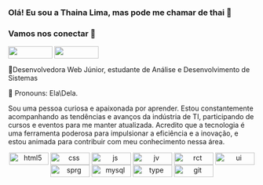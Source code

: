 <h3>Olá! Eu sou a Thaina Lima, mas pode me chamar de thai 👋 </h3>

<h3 align="left">Vamos nos conectar 🔗 </h3>
<p align="left">
<a href="https://www.linkedin.com/in/thainalima1994/" target="blank"><img align="center" src="https://img.shields.io/badge/LinkedIn-0077B5?style=for-the-badge&logo=linkedin&logoColor=white" alt="" height="25" width="90"/></a>
<a href="https://www.instagram.com/_thaiq/" target="blank"><img align="center" src="https://img.shields.io/badge/Instagram-E4405F?style=for-the-badge&logo=instagram&logoColor=white" alt="" height="25" width="90"/></a> </p> 

<p>🌱Desenvolvedora Web Júnior, estudante de Análise e Desenvolvimento de Sistemas </p>
<p>👩 Pronouns: Ela\Dela.</p>
<p>Sou uma pessoa curiosa e apaixonada por aprender. Estou constantemente acompanhando as tendências e avanços da indústria de TI, participando de cursos e eventos para me manter atualizada. Acredito que a tecnologia é uma ferramenta poderosa para impulsionar a eficiência e a inovação, e estou animada para contribuir com meu conhecimento nessa área.</p> 

<div style="display:inline_block" align="center"> 
    <img align="center" alt="html5"  height="25" width="80" src="https://img.shields.io/badge/HTML5-E34F26?style=for-the-badge&logo=html5&logoColor=white"/>
    <img align="center" alt="css" height="25" width="80" src="https://img.shields.io/badge/CSS3-1572B6?style=for-the-badge&logo=css3&logoColor=white"/>
    <img align="center" alt="js" height="25" width="80" src="https://img.shields.io/badge/JavaScript-F7DF1E?style=for-the-badge&logo=javascript&logoColor=black"/>
    <img align="center" alt="jv" height="25" width="80" src="https://img.shields.io/badge/Java-ED8B00?style=for-the-badge&logo=java&logoColor=white"/>
    <img align="center" alt="rct" height="25" width="80" src="https://img.shields.io/badge/react%20os-0088CC?style=for-the-badge&logo=reactos&logoColor=white"/> 
    <img align="center" alt="ui" height="25" width="80" src="https://img.shields.io/badge/Material--UI-0081CB?style=for-the-badge&logo=material-ui&logoColor=white"/> 
    <img align="center" alt="sprg" height="25" width="80" src="https://img.shields.io/badge/Spring-6DB33F?style=for-the-badge&logo=spring&logoColor=white"/> 
    <img align="center" alt="mysql"  height="25" width="80" src="https://img.shields.io/badge/MySQL-00000F?style=for-the-badge&logo=mysql&logoColor=white"/>
    <img align="center" alt="type" height="25" width="80" src="https://img.shields.io/badge/TypeScript-007ACC?style=for-the-badge&logo=typescript&logoColor=white"/>
    <img align="center" alt="git" height="25" width="80"  src="https://img.shields.io/badge/Git-E34F26?style=for-the-badge&logo=git&logoColor=white"/>

</div>

